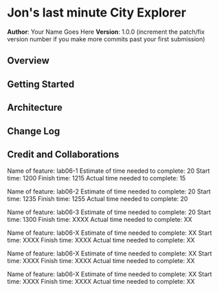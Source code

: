 # Jon's last minute City Explorer

**Author**: Your Name Goes Here
**Version**: 1.0.0 (increment the patch/fix version number if you make more commits past your first submission)

## Overview
<!-- Provide a high level overview of what this application is and why you are building it, beyond the fact that it's an assignment for this class. (i.e. What's your problem domain?) -->

## Getting Started
<!-- What are the steps that a user must take in order to build this app on their own machine and get it running? -->

## Architecture
<!-- Provide a detailed description of the application design. What technologies (languages, libraries, etc) you're using, and any other relevant design information. -->

## Change Log
<!-- Use this area to document the iterative changes made to your application as each feature is successfully implemented. Use time stamps. Here's an example:

01-01-2001 4:59pm - Application now has a fully-functional express server, with a GET route for the location resource. -->

## Credit and Collaborations
<!-- Give credit (and a link) to other people or resources that helped you build this application. -->


Name of feature: lab06-1 
Estimate of time needed to complete: 20
Start time: 1200
Finish time: 1215
Actual time needed to complete: 15

Name of feature: lab06-2
Estimate of time needed to complete: 20
Start time: 1235
Finish time: 1255
Actual time needed to complete: 20

Name of feature: lab06-3
Estimate of time needed to complete: 20
Start time: 1300
Finish time: XXXX
Actual time needed to complete: XX

Name of feature: lab06-X
Estimate of time needed to complete: XX
Start time: XXXX
Finish time: XXXX
Actual time needed to complete: XX

Name of feature: lab06-X
Estimate of time needed to complete: XX
Start time: XXXX
Finish time: XXXX
Actual time needed to complete: XX

Name of feature: lab06-X
Estimate of time needed to complete: XX
Start time: XXXX
Finish time: XXXX
Actual time needed to complete: XX